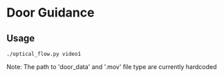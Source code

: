 # Door Guidance

## Usage
```
./optical_flow.py video1
```
Note: The path to 'door_data' and '.mov' file type are currently hardcoded
